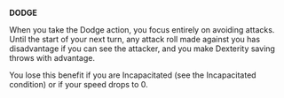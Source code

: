 __**DODGE**__

When you take the Dodge action, you focus entirely on avoiding attacks. Until the start of your next turn, any attack roll made against you has disadvantage if you can see the attacker, and you make Dexterity saving throws with advantage. 

You lose this benefit if you are Incapacitated (see the Incapacitated condition) or if your speed drops to 0.